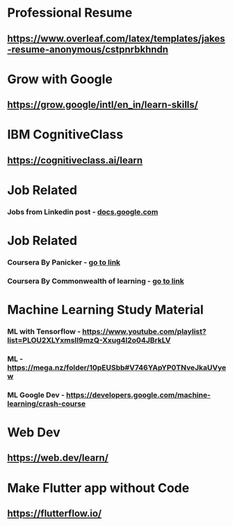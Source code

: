 # Professional Resume
## <a href="https://www.overleaf.com/latex/templates/jakes-resume-anonymous/cstpnrbkhndn">https://www.overleaf.com/latex/templates/jakes-resume-anonymous/cstpnrbkhndn</a>    
# Grow with Google
## <a href="https://grow.google/intl/en_in/learn-skills/">https://grow.google/intl/en_in/learn-skills/</a>

# IBM CognitiveClass
## <a href="https://cognitiveclass.ai/learn">https://cognitiveclass.ai/learn</a>

# Job Related
### Jobs from Linkedin post - <a href="https://docs.google.com/spreadsheets/u/0/d/1BRIVbFf3PWYL5mxxzBHQGznU81IavMtGvHNLs_HxlXU/htmlview#"> docs.google.com</a>    

# Job Related
###  Coursera By Panicker - <a href="http://www.pnpanickerfoundation.org/site/scholarship-registration-form">go to link</a>    
###  Coursera By Commonwealth of learning - <a href="https://col-skillsforwork.org/apply-for-col-skills-for-work-scholarship/">go to link</a>  

# Machine Learning Study Material
### ML with Tensorflow - <a href="https://www.youtube.com/playlist?list=PLOU2XLYxmsII9mzQ-Xxug4l2o04JBrkLV">https://www.youtube.com/playlist?list=PLOU2XLYxmsII9mzQ-Xxug4l2o04JBrkLV</a>   
### ML  - <a href="https://mega.nz/folder/10pEUSbb#V746YApYP0TNveJkaUVyew">https://mega.nz/folder/10pEUSbb#V746YApYP0TNveJkaUVyew</a>   
### ML Google Dev  - <a href="https://developers.google.com/machine-learning/crash-course">https://developers.google.com/machine-learning/crash-course</a>   


# Web Dev
## <a href="https://web.dev/learn/">https://web.dev/learn/</a>       

# Make Flutter app without Code
## <a href="https://flutterflow.io/">https://flutterflow.io/</a>       
